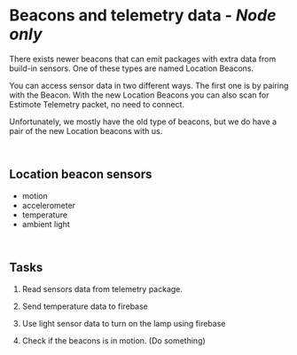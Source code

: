 # Beacons and telemetry data - *Node only*

There exists newer beacons that can emit packages with extra data from build-in sensors. One of these types are named Location Beacons.

You can access sensor data in two different ways. The first one is by pairing with the Beacon. With the new Location Beacons you can also scan for Estimote Telemetry packet, no need to connect.

Unfortunately, we mostly have the old type of beacons, but we do have a pair of the new Location beacons with us.

` `

## Location beacon sensors

- motion
- accelerometer
- temperature
- ambient light

` `

## Tasks

1. Read sensors data from telemetry package.

2. Send temperature data to firebase

3. Use light sensor data to turn on the lamp using firebase

4. Check if the beacons is in motion. (Do something)
